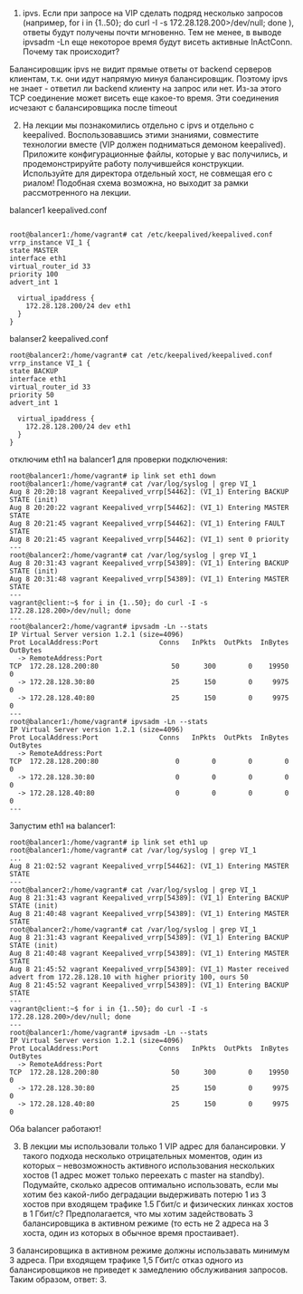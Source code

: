 1. ipvs. Если при запросе на VIP сделать подряд несколько запросов (например, for i in {1..50}; do curl -I -s 172.28.128.200>/dev/null; done ), ответы будут получены почти мгновенно. Тем не менее, в выводе ipvsadm -Ln еще некоторое время будут висеть активные InActConn. Почему так происходит?

Балансировщик ipvs не видит прямые ответы от backend серверов клиентам, т.к. они идут напрямую минуя балансировщик. 
Поэтому ipvs не знает - ответил ли backend клиенту на запрос или нет. 
Из-за этого TCP соединение может висеть еще какое-то время. 
Эти соединения исчезают с балансировщика после timeout

2. На лекции мы познакомились отдельно с ipvs и отдельно с keepalived. Воспользовавшись этими знаниями, совместите технологии вместе (VIP должен подниматься демоном keepalived). Приложите конфигурационные файлы, которые у вас получились, и продемонстрируйте работу получившейся конструкции. Используйте для директора отдельный хост, не совмещая его с риалом! Подобная схема возможна, но выходит за рамки рассмотренного на лекции.


balancer1 keepalived.conf

```

root@balancer1:/home/vagrant# cat /etc/keepalived/keepalived.conf 
vrrp_instance VI_1 {
state MASTER      
interface eth1    
virtual_router_id 33
priority 100
advert_int 1

  virtual_ipaddress {       
    172.28.128.200/24 dev eth1
  }
}
```

balanser2 keepalived.conf

```
root@balancer2:/home/vagrant# cat /etc/keepalived/keepalived.conf 
vrrp_instance VI_1 {
state BACKUP
interface eth1    
virtual_router_id 33
priority 50
advert_int 1

  virtual_ipaddress {       
    172.28.128.200/24 dev eth1
  }    
}
```

отключим eth1 на balancer1 для проверки подключения:

```
root@balancer1:/home/vagrant# ip link set eth1 down
root@balancer1:/home/vagrant# cat /var/log/syslog | grep VI_1
Aug 8 20:20:18 vagrant Keepalived_vrrp[54462]: (VI_1) Entering BACKUP STATE (init)
Aug 8 20:20:22 vagrant Keepalived_vrrp[54462]: (VI_1) Entering MASTER STATE
Aug 8 20:21:45 vagrant Keepalived_vrrp[54462]: (VI_1) Entering FAULT STATE
Aug 8 20:21:45 vagrant Keepalived_vrrp[54462]: (VI_1) sent 0 priority
---
root@balancer2:/home/vagrant# cat /var/log/syslog | grep VI_1
Aug 8 20:31:43 vagrant Keepalived_vrrp[54389]: (VI_1) Entering BACKUP STATE (init)
Aug 8 20:31:48 vagrant Keepalived_vrrp[54389]: (VI_1) Entering MASTER STATE
---
vagrant@client:~$ for i in {1..50}; do curl -I -s 172.28.128.200>/dev/null; done
---
root@balancer2:/home/vagrant# ipvsadm -Ln --stats
IP Virtual Server version 1.2.1 (size=4096)
Prot LocalAddress:Port               Conns   InPkts  OutPkts  InBytes OutBytes
  -> RemoteAddress:Port
TCP  172.28.128.200:80                  50      300        0    19950        0
  -> 172.28.128.30:80                   25      150        0     9975        0
  -> 172.28.128.40:80                   25      150        0     9975        0
---
root@balancer1:/home/vagrant# ipvsadm -Ln --stats
IP Virtual Server version 1.2.1 (size=4096)
Prot LocalAddress:Port               Conns   InPkts  OutPkts  InBytes OutBytes
  -> RemoteAddress:Port
TCP  172.28.128.200:80                   0        0        0        0        0
  -> 172.28.128.30:80                    0        0        0        0        0
  -> 172.28.128.40:80                    0        0        0        0        0
---
```

Запустим eth1 на balancer1:

```
root@balancer1:/home/vagrant# ip link set eth1 up
root@balancer1:/home/vagrant# cat /var/log/syslog | grep VI_1
...
Aug 8 21:02:52 vagrant Keepalived_vrrp[54462]: (VI_1) Entering MASTER STATE
---
root@balancer2:/home/vagrant# cat /var/log/syslog | grep VI_1
Aug 8 21:31:43 vagrant Keepalived_vrrp[54389]: (VI_1) Entering BACKUP STATE (init)
Aug 8 21:40:48 vagrant Keepalived_vrrp[54389]: (VI_1) Entering MASTER STATE
root@balancer2:/home/vagrant# cat /var/log/syslog | grep VI_1
Aug 8 21:31:43 vagrant Keepalived_vrrp[54389]: (VI_1) Entering BACKUP STATE (init)
Aug 8 21:40:48 vagrant Keepalived_vrrp[54389]: (VI_1) Entering MASTER STATE
Aug 8 21:45:52 vagrant Keepalived_vrrp[54389]: (VI_1) Master received advert from 172.28.128.10 with higher priority 100, ours 50
Aug 8 21:45:52 vagrant Keepalived_vrrp[54389]: (VI_1) Entering BACKUP STATE
---
vagrant@client:~$ for i in {1..50}; do curl -I -s 172.28.128.200>/dev/null; done
---
root@balancer1:/home/vagrant# ipvsadm -Ln --stats
IP Virtual Server version 1.2.1 (size=4096)
Prot LocalAddress:Port               Conns   InPkts  OutPkts  InBytes OutBytes
  -> RemoteAddress:Port
TCP  172.28.128.200:80                  50      300        0    19950        0
  -> 172.28.128.30:80                   25      150        0     9975        0
  -> 172.28.128.40:80                   25      150        0     9975        0
```

Оба balancer работают!


3. В лекции мы использовали только 1 VIP адрес для балансировки. У такого подхода несколько отрицательных моментов, один из которых – невозможность активного использования нескольких хостов (1 адрес может только переехать с master на standby). Подумайте, сколько адресов оптимально использовать, если мы хотим без какой-либо деградации выдерживать потерю 1 из 3 хостов при входящем трафике 1.5 Гбит/с и физических линках хостов в 1 Гбит/с? Предполагается, что мы хотим задействовать 3 балансировщика в активном режиме (то есть не 2 адреса на 3 хоста, один из которых в обычное время простаивает).

3 балансировщика в активном режиме должны использавать минимум 3 адреса. При входящем трафике 1,5 Гбит/с отказ одного из балансировщиков не приведет к замедлению обслуживания запросов. Таким образом, ответ: 3.
